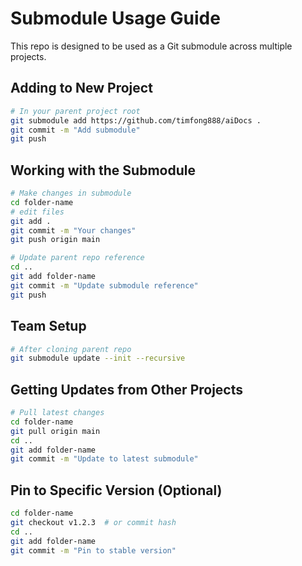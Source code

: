 # Submodule Usage Guide

This repo is designed to be used as a Git submodule across multiple projects.

## Adding to New Project

```bash
# In your parent project root
git submodule add https://github.com/timfong888/aiDocs .
git commit -m "Add submodule"
git push
```

## Working with the Submodule

```bash
# Make changes in submodule
cd folder-name
# edit files
git add .
git commit -m "Your changes"
git push origin main

# Update parent repo reference
cd ..
git add folder-name
git commit -m "Update submodule reference"
git push
```

## Team Setup

```bash
# After cloning parent repo
git submodule update --init --recursive
```

## Getting Updates from Other Projects

```bash
# Pull latest changes
cd folder-name
git pull origin main
cd ..
git add folder-name
git commit -m "Update to latest submodule"
```

## Pin to Specific Version (Optional)

```bash
cd folder-name
git checkout v1.2.3  # or commit hash
cd ..
git add folder-name
git commit -m "Pin to stable version"
```
